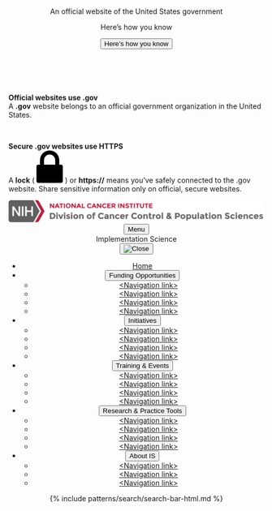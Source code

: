 <section
  class="usa-banner"
  aria-label="Official website of the United States government"
>
  <div class="usa-accordion">
    <header class="usa-banner__header">
      <div class="usa-banner__inner">
        <div class="grid-col-auto">
          <img
            aria-hidden="true"
            class="usa-banner__header-flag"
            src="/assets/img/us_flag_small.png"
            alt=""
          />
        </div>
        <div class="grid-col-fill tablet:grid-col-auto" aria-hidden="true">
          <p class="usa-banner__header-text">
            An official website of the United States government
          </p>
          <p class="usa-banner__header-action">Here’s how you know</p>
        </div>
        <button
          type="button"
          class="usa-accordion__button usa-banner__button"
          aria-expanded="false"
          aria-controls="gov-banner-default-default-is"
        >
          <span class="usa-banner__button-text">Here’s how you know</span>
        </button>
      </div>
    </header>
    <div
      class="usa-banner__content usa-accordion__content"
      id="gov-banner-default-default-is"
    >
      <div class="grid-row grid-gap-lg">
        <div class="usa-banner__guidance tablet:grid-col-6">
          <img
            class="usa-banner__icon usa-media-block__img"
            src="/assets/img/icon-dot-gov.svg"
            role="img"
            alt=""
            aria-hidden="true"
          />
          <div class="usa-media-block__body">
            <p>
              <strong>Official websites use .gov</strong><br />A
              <strong>.gov</strong> website belongs to an official government
              organization in the United States.
            </p>
          </div>
        </div>
        <div class="usa-banner__guidance tablet:grid-col-6">
          <img
            class="usa-banner__icon usa-media-block__img"
            src="/assets/img/icon-https.svg"
            role="img"
            alt=""
            aria-hidden="true"
          />
          <div class="usa-media-block__body">
            <p>
              <strong>Secure .gov websites use HTTPS</strong><br />A
              <strong>lock</strong> (
              <span class="icon-lock"
                ><svg
                  xmlns="http://www.w3.org/2000/svg"
                  width="52"
                  height="64"
                  viewBox="0 0 52 64"
                  class="usa-banner__lock-image"
                  role="img"
                  aria-labelledby="banner-lock-description-default"
                  focusable="false"
                >
                  <title id="banner-lock-title-default">Lock</title>
                  <desc id="banner-lock-description-default">Locked padlock icon</desc>
                  <path
                    fill="#000000"
                    fill-rule="evenodd"
                    d="M26 0c10.493 0 19 8.507 19 19v9h3a4 4 0 0 1 4 4v28a4 4 0 0 1-4 4H4a4 4 0 0 1-4-4V32a4 4 0 0 1 4-4h3v-9C7 8.507 15.507 0 26 0zm0 8c-5.979 0-10.843 4.77-10.996 10.712L15 19v9h22v-9c0-6.075-4.925-11-11-11z"
                  />
                </svg> </span
              >) or <strong>https://</strong> means you’ve safely connected to
              the .gov website. Share sensitive information only on official,
              secure websites.
            </p>
          </div>
        </div>
      </div>
    </div>
  </div>
</section>
<header class="usa-header usa-header--extended">
  <div class="usa-navbar header-top">
    <div class="usa-logo">
      <img src="/assets/icons/nci-dccps-logo_2x.png" />
    </div>
    <button type="button" class="usa-menu-btn">Menu</button>
  </div>
  <div class="title-banner is-banner usa-nav-container">
    <div class="container">
      <div class="row">
        <div class="col-12">
          <div class="program-name">Implementation Science </div>
        </div>
      </div>
    </div>
  </div>
  <nav aria-label="Primary navigation" class="usa-nav">
    <div class="usa-nav__inner">
      <button type="button" class="usa-nav__close">
        <img src="/assets/img/usa-icons/close.svg" role="img" alt="Close" />
      </button>
      <ul class="usa-nav__primary usa-accordion">
        <li class="usa-nav__primary-item current">
          <a href="javascript:void(0);" class="usa-nav-link"
            ><span>Home</span></a
          >
        </li>
        <li class="usa-nav__primary-item">
          <button
            type="button"
            class="usa-accordion__button usa-nav__link usa-current"
            aria-expanded="false"
            aria-controls="extended-nav-section-fois"
          >
            <span>Funding Opportunities</span>
          </button>
          <ul id="extended-nav-section-fois" class="usa-nav__submenu">
            <li class="usa-nav__submenu-item">
              <a href="javascript:void(0);"
                ><span>&lt;Navigation link&gt;</span></a
              >
            </li>
            <li class="usa-nav__submenu-item">
              <a href="javascript:void(0);"
                ><span>&lt;Navigation link&gt;</span></a
              >
            </li>
            <li class="usa-nav__submenu-item">
              <a href="javascript:void(0);"
                ><span>&lt;Navigation link&gt;</span></a
              >
            </li>
            <li class="usa-nav__submenu-item">
              <a href="javascript:void(0);"
                ><span>&lt;Navigation link&gt;</span></a
              >
            </li>
          </ul>
        </li>
        <li class="usa-nav__primary-item">
          <button
            type="button"
            class="usa-accordion__button usa-nav__link usa-current"
            aria-expanded="false"
            aria-controls="extended-nav-section-iis"
          >
            <span>Initiatives</span>
          </button>
          <ul id="extended-nav-section-iis" class="usa-nav__submenu">
            <li class="usa-nav__submenu-item">
              <a href="javascript:void(0);"
                ><span>&lt;Navigation link&gt;</span></a
              >
            </li>
            <li class="usa-nav__submenu-item">
              <a href="javascript:void(0);"
                ><span>&lt;Navigation link&gt;</span></a
              >
            </li>
            <li class="usa-nav__submenu-item">
              <a href="javascript:void(0);"
                ><span>&lt;Navigation link&gt;</span></a
              >
            </li>
            <li class="usa-nav__submenu-item">
              <a href="javascript:void(0);"
                ><span>&lt;Navigation link&gt;</span></a
              >
            </li>
          </ul>
        </li>
        <li class="usa-nav__primary-item">
          <button
            type="button"
            class="usa-accordion__button usa-nav__link usa-current"
            aria-expanded="false"
            aria-controls="extended-nav-section-teis"
          >
            <span>Training & Events</span>
          </button>
          <ul id="extended-nav-section-teis" class="usa-nav__submenu">
            <li class="usa-nav__submenu-item">
              <a href="javascript:void(0);"
                ><span>&lt;Navigation link&gt;</span></a
              >
            </li>
            <li class="usa-nav__submenu-item">
              <a href="javascript:void(0);"
                ><span>&lt;Navigation link&gt;</span></a
              >
            </li>
            <li class="usa-nav__submenu-item">
              <a href="javascript:void(0);"
                ><span>&lt;Navigation link&gt;</span></a
              >
            </li>
            <li class="usa-nav__submenu-item">
              <a href="javascript:void(0);"
                ><span>&lt;Navigation link&gt;</span></a
              >
            </li>
          </ul>
        </li>
        <li class="usa-nav__primary-item">
          <button
            type="button"
            class="usa-accordion__button usa-nav__link usa-current"
            aria-expanded="false"
            aria-controls="extended-nav-section-rptis"
          >
            <span>Research & Practice Tools</span>
          </button>
          <ul id="extended-nav-section-rptis" class="usa-nav__submenu">
            <li class="usa-nav__submenu-item">
              <a href="javascript:void(0);"
                ><span>&lt;Navigation link&gt;</span></a
              >
            </li>
            <li class="usa-nav__submenu-item">
              <a href="javascript:void(0);"
                ><span>&lt;Navigation link&gt;</span></a
              >
            </li>
            <li class="usa-nav__submenu-item">
              <a href="javascript:void(0);"
                ><span>&lt;Navigation link&gt;</span></a
              >
            </li>
            <li class="usa-nav__submenu-item">
              <a href="javascript:void(0);"
                ><span>&lt;Navigation link&gt;</span></a
              >
            </li>
          </ul>
        </li>
        <li class="usa-nav__primary-item">
          <button
            type="button"
            class="usa-accordion__button usa-nav__link"
            aria-expanded="false"
            aria-controls="extended-nav-section-ais"
          >
            <span>About IS</span>
          </button>
          <ul id="extended-nav-section-ais" class="usa-nav__submenu">
            <li class="usa-nav__submenu-item">
              <a href="javascript:void(0);"
                ><span>&lt;Navigation link&gt;</span></a
              >
            </li>
            <li class="usa-nav__submenu-item">
              <a href="javascript:void(0);"
                ><span>&lt;Navigation link&gt;</span></a
              >
            </li>
            <li class="usa-nav__submenu-item">
              <a href="javascript:void(0);"
                ><span>&lt;Navigation link&gt;</span></a
              >
            </li>
          </ul>
        </li>
      </ul>
      <div class="usa-nav__secondary">
        {% include patterns/search/search-bar-html.md %}
      </div>
    </div>
  </nav>
</header>